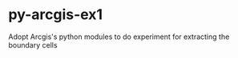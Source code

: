 py-arcgis-ex1
=============

Adopt Arcgis's python modules to do experiment for extracting the boundary cells
